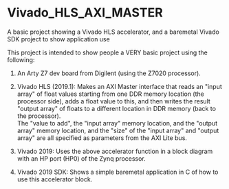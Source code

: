 # Vivado_HLS_AXI_MASTER
A basic project showing a Vivado HLS accelerator, and a baremetal Vivado SDK project to show application use

This project is intended to show people a VERY basic project using the following:

1. An Arty Z7 dev board from Digilent (using the Z7020 processor).

2. Vivado HLS (2019.1): Makes an AXI Master interface that reads an "input array" of float values starting from 
one DDR memory location (the processor side), adds a float value to this, and then writes the result 
"output array" of floats to a different location in DDR memory (back to the processor).  
The "value to add", the "input array" memory location, and the "output array" memory location, and the "size"
of the "input array" and "output array" are all specified as parameters from the AXI Lite bus.

3. Vivado 2019: Uses the above accelerator function in a block diagram with an HP port (HP0) of the Zynq processor.

4. Vivado 2019 SDK: Shows a simple baremetal application in C of how to use this accelerator block.

